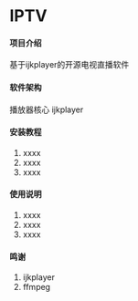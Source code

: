 # IPTV

#### 项目介绍
基于ijkplayer的开源电视直播软件

#### 软件架构
播放器核心 ijkplayer


#### 安装教程

1. xxxx
2. xxxx
3. xxxx

#### 使用说明

1. xxxx
2. xxxx
3. xxxx

#### 鸣谢

1. ijkplayer
2. ffmpeg


